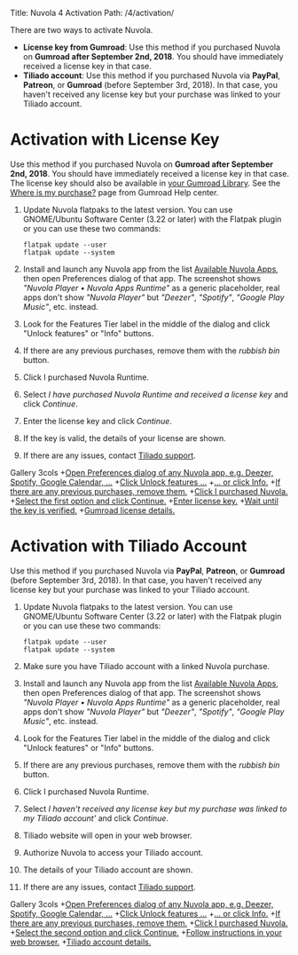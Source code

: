 Title: Nuvola 4 Activation
Path: /4/activation/

There are two ways to activate Nuvola.

  * **License key from Gumroad**: Use this method if you purchased Nuvola on **Gumroad after September 2nd, 2018**.
    You should have immediately received a license key in that case.
  * **Tiliado account**: Use this method if you purchased Nuvola via **PayPal**, **Patreon**, or **Gumroad**
   (before September 3rd, 2018). In that case, you haven't received any license key but your purchase was
   linked to your Tiliado account.

Activation with License Key
===========================

Use this method if you purchased Nuvola on **Gumroad after September 2nd, 2018**.
You should have immediately received a license key in that case. The license key should also be available in
[your Gumroad Library](https://gumroad.com/library). See the
[Where is my purchase?](https://help.gumroad.com/11167-buyer-faq/where-is-my-purchase)
page from Gumroad Help center.

  1. Update Nuvola flatpaks to the latest version. You can use GNOME/Ubuntu Software Center (3.22 or later) with
     the Flatpak plugin or you can use these two commands:

         flatpak update --user
         flatpak update --system

  2. Install and launch any Nuvola app from the list [Available Nuvola Apps](https://nuvola.tiliado.eu/index/),
     then open Preferences dialog of that app. The screenshot shows *"Nuvola Player • Nuvola Apps Runtime"* as a generic
     placeholder, real apps don't show *"Nuvola Player"* but *"Deezer"*, *"Spotify"*, *"Google Play Music"*, etc.
     instead.
  
  3. Look for the Features Tier label in the middle of the dialog and click "Unlock features" or "Info" buttons.
  
  4. If there are any previous purchases, remove them with the *rubbish bin* button.
  
  5. Click I purchased Nuvola Runtime.
  
  6. Select *I have purchased Nuvola Runtime and received a license key* and click *Continue*.
  
  7. Enter the license key and click *Continue*.
  
  8. If the key is valid, the details of your license are shown.
  
  9. If there are any issues, contact [Tiliado support](mailto:support@tiliado.eu).
  
 Gallery 3cols
+[Open Preferences dialog of any Nuvola app, e.g. Deezer, Spotify, Google Calendar, ...](:images/4/features/open_preferences.png|330)
+[Click Unlock features ...](:images/4/activation/tier_unlock_features.png|330)
+[... or click Info.](:images/4/activation/features_tier_info.png|330)
+[If there are any previous purchases, remove them.](:images/4/activation/remove_previous_purchases.png|330)
+[Click I purchased Nuvola.](:images/4/activation/i_purchased_nuvola.png|330)
+[Select the first option and click Continue.](:images/4/activation/i_got_key.png|330)
+[Enter license key.](:images/4/activation/enter_key.png|330)
+[Wait until the key is verified.](:images/4/activation/key_is_verified.png|330)
+[Gumroad license details.](:images/4/activation/gumroad_license.png|330)

Activation with Tiliado Account
===============================

Use this method if you purchased Nuvola via **PayPal**, **Patreon**, or **Gumroad**
(before September 3rd, 2018). In that case, you haven't received any license key but your purchase was
linked to your Tiliado account.

  1. Update Nuvola flatpaks to the latest version. You can use GNOME/Ubuntu Software Center (3.22 or later) with
     the Flatpak plugin or you can use these two commands:

         flatpak update --user
         flatpak update --system

  2. Make sure you have Tiliado account with a linked Nuvola purchase.
  
  3. Install and launch any Nuvola app from the list [Available Nuvola Apps](https://nuvola.tiliado.eu/index/),
     then open Preferences dialog of that app. The screenshot shows *"Nuvola Player • Nuvola Apps Runtime"* as a generic
     placeholder, real apps don't show *"Nuvola Player"* but *"Deezer"*, *"Spotify"*, *"Google Play Music"*, etc.
     instead.
  
  4. Look for the Features Tier label in the middle of the dialog and click "Unlock features" or "Info" buttons.
  
  5. If there are any previous purchases, remove them with the *rubbish bin* button.
  
  6. Click I purchased Nuvola Runtime.
  
  7. Select *I haven't received any license key but my purchase was linked to my Tiliado account'* and click *Continue*.
  
  8. Tiliado website will open in your web browser.
  
  9. Authorize Nuvola to access your Tiliado account.
  
 10. The details of your Tiliado account are shown.
 
 11. If there are any issues, contact [Tiliado support](mailto:support@tiliado.eu).


 Gallery 3cols
+[Open Preferences dialog of any Nuvola app, e.g. Deezer, Spotify, Google Calendar, ...](:images/4/features/open_preferences.png|330)
+[Click Unlock features ...](:images/4/activation/tier_unlock_features.png|330)
+[... or click Info.](:images/4/activation/features_tier_info.png|330)
+[If there are any previous purchases, remove them.](:images/4/activation/remove_previous_purchases.png|330)
+[Click I purchased Nuvola.](:images/4/activation/i_purchased_nuvola.png|330)
+[Select the second option and click Continue.](:images/4/activation/i_have_tiliado_account.png|330)
+[Follow instructions in your web browser.](:images/4/activation/tiliado_activation_in_progress.png|330)
+[Tiliado account details.](:images/4/activation/tiliado_account.png|330)
